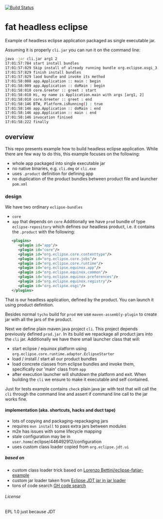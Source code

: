 [![Build Status](https://travis-ci.org/yoosiba/fhe.svg?branch=master)](https://travis-ci.org/yoosiba/fhe)

# fat headless eclipse

Example of headless eclipse application packaged as single executable jar.

Assuming it is properly `cli.jar` you can run it on the command line:
```sh
java -jar cli.jar arg1 2
17:01:57:784 start install bundles
17:01:57:829 Skip install of already running bundle org.eclipse.osgi_3.12.0.v20170512-1932.jar
17:01:57:829 finish install bundles
17:01:57:829 laod bundle and invoke its method
17:01:58:008 app.Application :: main : begin
17:01:58:009 app.Application :: doMain : begin
17:01:58:010 core.Greeter :: greet : start
17:01:58:010 Hi, my name is Application.main with args [arg1, 2]
17:01:58:010 core.Greeter :: greet : end
17:01:58:146 BTW, Platform.isRunning() : true
17:01:58:146 app.Application :: doMain : end
17:01:58:146 app.Application :: main : end
17:01:58:146 invocation finised
17:01:58:222 finally
```

## overview
This repo presents example how to build headless eclipse application. While there are few way to do this,
this example focuses on the following:
 * whole app packaged into single executable jar
 * no native binaries, e.g. `cli.dmg` or `cli.exe`
 * uses `.product` definition for defining app
 * no duplication of the product bundles between product file and launcher `pom.xml`

### design
We have two ordinary `eclipse-bundles`
 * `core`
 * `app` that depends on `core`
Additionally we have `prod` bundle of type `eclipse-repository` which defines our headless product,
 i.e. it contains the `.product` with the following:
```xml
   <plugins>
      <plugin id="app"/>
      <plugin id="core"/>
      <plugin id="org.eclipse.core.contenttype"/>
      <plugin id="org.eclipse.core.jobs"/>
      <plugin id="org.eclipse.core.runtime"/>
      <plugin id="org.eclipse.equinox.app"/>
      <plugin id="org.eclipse.equinox.common"/>
      <plugin id="org.eclipse.equinox.preferences"/>
      <plugin id="org.eclipse.equinox.registry"/>
      <plugin id="org.eclipse.osgi"/>
   </plugins>
```

That is our headless application, defined by the product. You can launch it using product definition.

Besides normal `tycho` build for `prod` we use `maven-assembly-plugin` to create jar with all the jars of the product.

Next we define plain maven java project `cli`. This project depends previously defined `prod.jar`. In its build we
repackage all product jars into the `cli` jar. Additionally we have there small launcher class that will:
 * start eclipse / equinox platform using `org.eclipse.core.runtime.adaptor.EclipseStarter`
 * load / install / start all our product bundles
 * load concrete classes from eclipse bundles and invoke them, specifically our 'main' class from `app`
 * after execution launcher will shutdown the platform and exit.
When building the `cli` we ensure to make it executable and self contained.


Just for tests example contains `check` plain java jar with test that will call the `cli` through the command line
and assert if command line call to the jar works fine.

#### implementation (aka. shortcuts, hacks and duct tape)
* lots of copying and packaging-repackaging jars
* requires `mvn install` to pass extra jars between modules
* m2e has issues with some lifecycle mapping 
* stale configuration may be in `user.home`/.eclipse/446492912/configuration
* uses custom class loader copied from `org.eclipse.jdt.ui`

##### based on
 * custom class loader trick based on [Lorenzo Bettini/eclipse-fatjar-example](https://github.com/LorenzoBettini/eclipse-fatjar-example/tree/master/org.example.standalone)
 * custom jar loader taken from [Eclipse JDT jar in jar loader ](https://github.com/eclipse/eclipse.jdt.ui/tree/master/org.eclipse.jdt.ui/jar%20in%20jar%20loader/org/eclipse/jdt/internal/jarinjarloader) 
 * tons of code search [GH code search](https://github.com/search?l=Java&o=desc&q=EclipseStarter.main&s=indexed&type=Code) 
 

###### License
 EPL 1.0 just because JDT